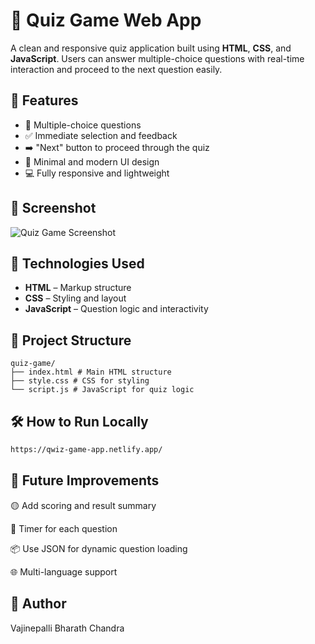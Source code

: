 # 🧠 Quiz Game Web App

A clean and responsive quiz application built using **HTML**, **CSS**, and **JavaScript**. Users can answer multiple-choice questions with real-time interaction and proceed to the next question easily.

## 🚀 Features

- 🎯 Multiple-choice questions
- ✅ Immediate selection and feedback
- ➡️ "Next" button to proceed through the quiz
- 🎨 Minimal and modern UI design
- 💻 Fully responsive and lightweight

## 📸 Screenshot

![Quiz Game Screenshot](818468b9-efb8-4bf4-98c4-8fd9b23fed37.png)

## 🧱 Technologies Used

- **HTML** – Markup structure
- **CSS** – Styling and layout
- **JavaScript** – Question logic and interactivity

## 📂 Project Structure
```
quiz-game/
├── index.html # Main HTML structure
├── style.css # CSS for styling
└── script.js # JavaScript for quiz logic
```

## 🛠️ How to Run Locally


```bash
https://qwiz-game-app.netlify.app/
```
## 🧩 Future Improvements
🟡 Add scoring and result summary

🔢 Timer for each question

📦 Use JSON for dynamic question loading

🌐 Multi-language support

## 🙌 Author
Vajinepalli Bharath Chandra
